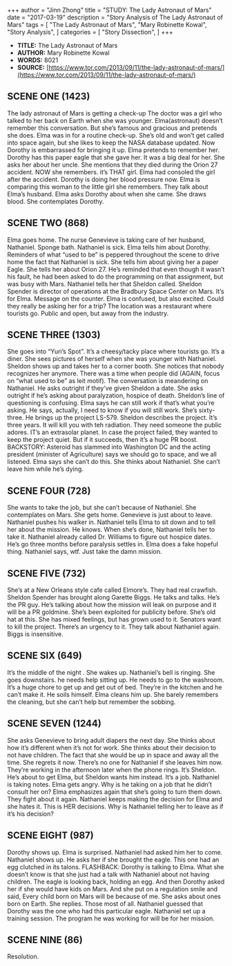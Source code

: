 +++
author = "Jinn Zhong"
title = "STUDY: The Lady Astronaut of Mars"
date = "2017-03-19"
description = "Story Analysis of The Lady Astronaut of Mars"
tags = [
    "The Lady Astronaut of Mars",
    "Mary Robinette Kowal",
    "Story Analysis",
]
categories = [
    "Story Dissection",
]
+++

* **TITLE:** The Lady Astronaut of Mars
* **AUTHOR:** Mary Robinette Kowal
* **WORDS:** 8021
* **SOURCE:** [https://www.tor.com/2013/09/11/the-lady-astronaut-of-mars/](https://www.tor.com/2013/09/11/the-lady-astronaut-of-mars/)

## SCENE ONE (1423)
The lady astronaut of Mars is getting a check-up The doctor was a girl who talked to her back on Earth when she was younger. Elma(astronaut) doesn’t remember this conversation. But she’s famous and gracious and pretends she does. Elma was in for a routine check-up. She’s old and won’t get called into space again, but she likes to keep the NASA database updated. Now Dorothy is embarrassed for bringing it up. Elma pretends to remember her. Dorothy has this paper eagle that she gave her. It was a big deal for her. She asks her about her uncle. She mentions that they died during the Orion 27 accident. NOW she remembers. it’s THAT girl. Elma had consoled the girl after the accident. Dorothy is doing her blood pressure now. Elma is comparing this woman to the little girl she remembers. They talk about Elma’s husband. Elma asks Dorothy about when she came. She draws blood. She contemplates Dorothy.

## SCENE TWO (868)
Elma goes home. The nurse Genevieve is taking care of her husband, Nathaniel. Sponge bath. Nathaniel is sick. Elma tells him about Dorothy. Reminders of what “used to be” is peppered throughout the scene to drive home the fact that Nathaniel is sick. She tells him about giving her a paper Eagle. She tells her about Orion 27. He’s reminded that even though it wasn’t his fault, he had been asked to do the programming on that assignment, but was busy with Mars. Nathaniel tells her that Sheldon called. Sheldon Spender is director of operations at the Bradbury Space Center on Mars. It’s for Elma. Message on the counter. Elma is confused, but also excited. Could they really be asking her for a trip? The location was a restaurant where tourists go. Public and open, but away from the industry.

## SCENE THREE (1303)
She goes into “Yuri’s Spot”. It’s a cheesy/tacky place where tourists go. It’s a diner. She sees pictures of herself when she was younger with Nathaniel. Sheldon shows up and takes her to a corner booth. She notices that nobody recognizes her anymore. There was a time when people did (AGAIN, focus on “what used to be” as  leit motif). The conversation is meandering on Nathaniel.  He asks outright if they’ve given Sheldon a date. She asks outright if he’s asking about paralyzation, hospice of death. Sheldon’s line of questioning is confusing. Elma says he can still work if that’s what you’re asking. He says, actually, I need to know if you will still work. She’s sixty-three. He brings up the project LS-579. Sheldon describes the project. It’s three years. It will kill you with teh radiation. They need someone the public adores. IT’s an extrasolar planet. In case the project failed, they wanted to keep the project quiet. But if it succeeds, then it’s a huge PR boost. BACKSTORY: Asteroid has slammed into Washington DC and the acting president (minister of Agriculture) says we should go to space, and we all listened. Elma says she can’t do this. She thinks about Nathaniel. She can’t leave him while he’s dying.

## SCENE FOUR (728)
She wants to take the job, but she can’t because of Nathaniel. She contemplates on Mars. She gets home. Genevieve is just about to leave. Nathaniel pushes his walker in. Nathaniel tells Elma to sit down and to tell her about the mission. He knows. When she’s done, Nathaniel tells her to take it. Nathaniel already called Dr. Williams to figure out hospice dates. He’s go three months before paralysis settles in. Elma does a fake hopeful thing. Nathaniel says, wtf. Just take the damn mission.

## SCENE FIVE (732)
She’s at a New Orleans style cafe called Elmore’s. They had real crawfish. Sheldon Spender has brought along Garette Biggs. He talks and talks. He’s the PR guy. He’s talking about how the mission will leak on purpose and it will be a PR goldmine. She’s been exploited for publicity before. She’s old hat at this. She has mixed feelings, but has grown used to it. Senators want to kill the project. There’s an urgency to it. They talk about Nathaniel again. Biggs is insensitive.

## SCENE SIX (649)
It’s the middle of the night . She wakes up. Nathaniel’s bell is ringing. She goes downstairs. he needs help sitting up. He needs to go to the washroom. It’s a huge chore to get up and get out of bed. They’re in the kitchen and he can’t make it. He soils himself. Elma cleans him up. She barely remembers the cleaning, but she can’t help but remember the sobbing. 

## SCENE SEVEN (1244)
She asks Genevieve to bring adult diapers the next day. She thinks about how it’s different when it’s not for work. She thinks about their decision to not have children. The fact that she would be up in space and away all the time. She regrets it now. There’s no one for Nathaniel if she leaves him now. They’re working in the afternoon later when the phone rings. It’s Sheldon. He’s about to get Elma, but Sheldon wants him instead. It’s a job. Nathaniel is taking notes. Elma gets angry. Why is he taking on a job that he didn’t consult her on? Elma emphasizes again that she’s going to turn them down. They fight about it again. Nathaniel keeps making the decision for Elma and she hates it. This is HER decisions. Why is Nathaniel telling her to leave as if it’s his decision?

## SCENE EIGHT (987)
Dorothy shows up. Elma is surprised. Nathaniel had asked him her to come. Nathaniel shows up. He asks her if she brought the eagle. This one had an egg clutched in its talons. FLASHBACK: Dorothy is talking to Elma. What she doesn’t know is that she just had a talk with Nathaniel about not having children. The eagle is looking back, holding an egg. And then Dorothy asked her if she would have kids on Mars. And she put on a regulation smile and said, Every child born on Mars will be because of me. She asks about ones born on Earth. She replies. Those most of all. Nathaniel guessed that Dorothy was the one who had this particular eagle. Nathaniel set up a training session. The program he was working for will be for her mission.

## SCENE NINE (86)
Resolution.
